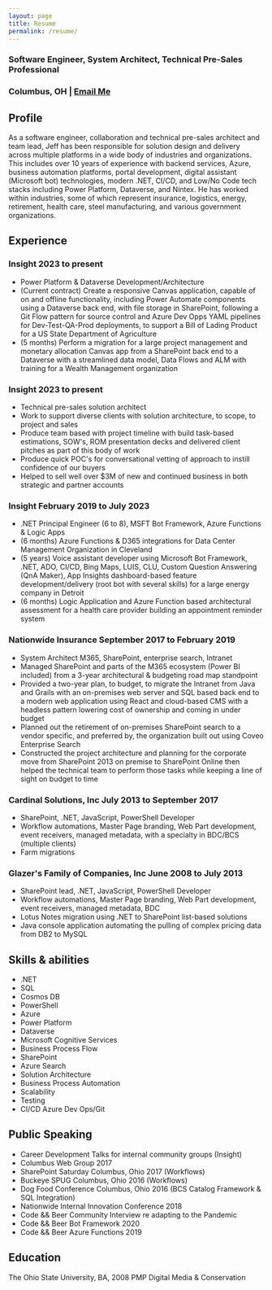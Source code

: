 ```yaml
---
layout: page
title: Resume
permalink: /resume/
---
```

### Software Engineer, System Architect, Technical Pre-Sales Professional
### Columbus, OH | [Email Me](mailto:jeffbreece@outlook.com)

## Profile
As a software engineer, collaboration and technical pre-sales architect
and team lead, Jeff has been responsible for solution design and
delivery across multiple platforms in a wide body of industries and
organizations. This includes over 10 years of experience with backend
services, Azure, business automation platforms, portal development,
digital assistant (Microsoft bot) technologies, modern .NET, CI/CD, and
Low/No Code tech stacks including Power Platform, Dataverse, and Nintex.
He has worked within industries, some of which represent insurance,
logistics, energy, retirement, health care, steel manufacturing, and
various government organizations.

## Experience
### Insight 2023 to present
-   Power Platform & Dataverse Development/Architecture
-   (Current contract) Create a responsive Canvas application, capable
    of on and offline functionality, including Power Automate components
    using a Dataverse back end, with file storage in SharePoint,
    following a Git Flow pattern for source control and Azure Dev Opps
    YAML pipelines for Dev-Test-QA-Prod deployments, to support a Bill
    of Lading Product for a US State Department of Agriculture
-   (5 months) Perform a migration for a large project management and
    monetary allocation Canvas app from a SharePoint back end to a
    Dataverse with a streamlined data model, Data Flows and ALM with
    training for a Wealth Management organization

### Insight 2023 to present
-   Technical pre-sales solution architect
-   Work to support diverse clients with solution architecture, to
    scope, to project and sales
-   Produce team based with project timeline with build task-based
    estimations, SOW's, ROM presentation decks and delivered client
    pitches as part of this body of work
-   Produce quick POC's for conversational vetting of approach to
    instill confidence of our buyers
-   Helped to sell well over \$3M of new and continued business in both
    strategic and partner accounts

### Insight February 2019 to July 2023
-   .NET Principal Engineer (6 to 8), MSFT Bot Framework, Azure
    Functions & Logic Apps
-   (6 months) Azure Functions & D365 integrations for Data Center
    Management Organization in Cleveland
-   (5 years) Voice assistant developer using Microsoft Bot Framework,
    .NET, ADO, CI/CD, Bing Maps, LUIS, CLU, Custom Question Answering
    (QnA Maker), App Insights dashboard-based feature
    development/delivery (root bot with several skills) for a large
    energy company in Detroit
-   (6 months) Logic Application and Azure Function based architectural
    assessment for a health care provider building an appointment
    reminder system

### Nationwide Insurance September 2017 to February 2019
-   System Architect M365, SharePoint, enterprise search, Intranet
-   Managed SharePoint and parts of the M365 ecosystem (Power BI
    included) from a 3-year architectural & budgeting road map
    standpoint
-   Provided a two-year plan, to budget, to migrate the Intranet from
    Java and Grails with an on-premises web server and SQL based back
    end to a modern web application using React and cloud-based CMS with
    a headless pattern lowering cost of ownership and coming in under
    budget
-   Planned out the retirement of on-premises SharePoint search to a
    vendor specific, and preferred by, the organization built out using
    Coveo Enterprise Search
-   Constructed the project architecture and planning for the corporate
    move from SharePoint 2013 on premise to SharePoint Online then
    helped the technical team to perform those tasks while keeping a
    line of sight on budget to time

### Cardinal Solutions, Inc July 2013 to September 2017
-   SharePoint, .NET, JavaScript, PowerShell Developer
-   Workflow automations, Master Page branding, Web Part development,
    event receivers, managed metadata, with a specialty in BDC/BCS
    (multiple clients)
-   Farm migrations

### Glazer's Family of Companies, Inc June 2008 to July 2013
-   SharePoint lead, .NET, JavaScript, PowerShell Developer
-   Workflow automations, Master Page branding, Web Part development,
    event receivers, managed metadata, BDC
-   Lotus Notes migration using .NET to SharePoint list-based solutions
-   Java console application automating the pulling of complex pricing
    data from DB2 to MySQL

## Skills & abilities
-   .NET
-   SQL
-   Cosmos DB
-   PowerShell
-   Azure
-   Power Platform
-   Dataverse
-   Microsoft Cognitive Services
-   Business Process Flow
-   SharePoint
-   Azure Search
-   Solution Architecture
-   Business Process Automation
-   Scalability
-   Testing
-   CI/CD Azure Dev Ops/Git

## Public Speaking
-   Career Development Talks for internal community groups (Insight)
-   Columbus Web Group 2017
-   SharePoint Saturday Columbus, Ohio 2017 (Workflows)
-   Buckeye SPUG Columbus, Ohio 2016 (Workflows)
-   Dog Food Conference Columbus, Ohio 2016 (BCS Catalog Framework & SQL Integration)
-   Nationwide Internal Innovation Conference 2018
-   Code && Beer Community Interview re adapting to the Pandemic
-   Code && Beer Bot Framework 2020
-   Code && Beer Azure Functions 2019

## Education
The Ohio State University, BA, 2008
PMP Digital Media & Conservation